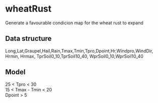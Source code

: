 # wheatRust
Generate a favourable condicion map for the wheat rust to expand


## Data structure
Long,Lat,Graupel,Hail,Rain,Tmax,Tmin,Tpro,Dpoint,Hr,Windpro,WindDir, Hrmin, Hrmax, TprSoil0_10,TprSoil10_40, WprSoil0_10,WprSoil10_40

## Model
25 < Tpro < 30<br>
15 < Tmax - Tmin < 20<br>
Dpoint > 5<br>
